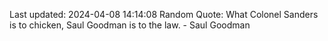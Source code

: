Last updated: 2024-04-08 14:14:08
Random Quote: What Colonel Sanders is to chicken, Saul Goodman is to the law. - Saul Goodman